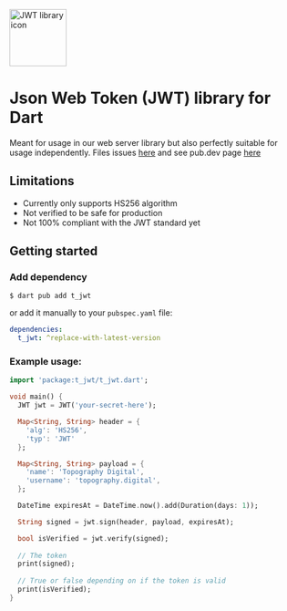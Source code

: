 <img src="https://i.ibb.co/Qb1X5ZJ/JWT.png"
alt="JWT library icon"
style="height: 100px; width: 100px;" />

# Json Web Token (JWT) library for Dart
Meant for usage in our web server library but also perfectly suitable for usage independently. Files issues <a href="https://github.com/akula-shark/t-jwt/issues">here</a> and see pub.dev page <a href="https://pub.dev/packages/t_jwt">here</a>



## Limitations
- Currently only supports HS256 algorithm
- Not verified to be safe for production
- Not 100% compliant with the JWT standard yet

## Getting started

### Add dependency
```
$ dart pub add t_jwt
```
or add it manually to your `pubspec.yaml` file:
```yaml
dependencies:
  t_jwt: ^replace-with-latest-version
```
### Example usage:
```dart
import 'package:t_jwt/t_jwt.dart';

void main() {
  JWT jwt = JWT('your-secret-here');

  Map<String, String> header = {
    'alg': 'HS256',
    'typ': 'JWT'
  };

  Map<String, String> payload = {
    'name': 'Topography Digital',
    'username': 'topography.digital',
  };

  DateTime expiresAt = DateTime.now().add(Duration(days: 1));

  String signed = jwt.sign(header, payload, expiresAt);

  bool isVerified = jwt.verify(signed);
  
  // The token
  print(signed);
  
  // True or false depending on if the token is valid
  print(isVerified);
}
```
